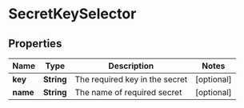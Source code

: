 
# SecretKeySelector

## Properties
Name | Type | Description | Notes
------------ | ------------- | ------------- | -------------
**key** | **String** | The required key in the secret |  [optional]
**name** | **String** | The name of required secret |  [optional]



